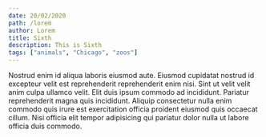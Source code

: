 ```yaml
---
date: 20/02/2020
path: /lorem
author: Lorem
title: Sixth
description: This is Sixth
tags: ["animals", "Chicago", "zoos"]
---
```


Nostrud enim id aliqua laboris eiusmod aute. Eiusmod cupidatat nostrud id excepteur velit est reprehenderit reprehenderit enim nisi. Sint ut velit velit anim culpa ullamco velit. Elit duis ipsum commodo ad incididunt. Pariatur reprehenderit magna quis incididunt. Aliquip consectetur nulla enim commodo quis irure est exercitation officia proident eiusmod quis occaecat cillum. Nisi officia elit tempor adipisicing qui pariatur dolor nulla ut labore officia duis commodo.
